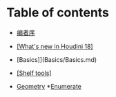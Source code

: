 # Table of contents

* [编者序](README.md)
* [\[What's new in Houdini 18\]](whats-new-in-houdini-18/whats-new-in-houdini-18.md)
* [Basics]](Basics/Basics.md)
    
* [\[Shelf tools\]](Shelf-tools/shelf-tools.md)
* [Geometry](Geometry/Geometry.md)
    *[Enumerate](Gemometry/Enumerate.md)
